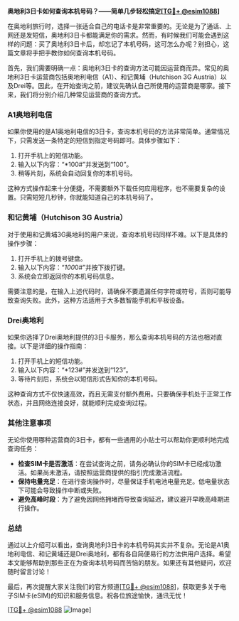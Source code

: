 **奥地利3日卡如何查询本机号码？——简单几步轻松搞定[[TG💪+ @esim1088](https://t.me/s/esim1088)]**

在奥地利旅行时，选择一张适合自己的电话卡是非常重要的。无论是为了通话、上网还是发短信，奥地利3日卡都能满足你的需求。然而，有时候我们可能会遇到这样的问题：买了奥地利3日卡后，却忘记了本机号码，这可怎么办呢？别担心，这篇文章将手把手教你如何查询本机号码。

首先，我们需要明确一点：奥地利3日卡的查询方法可能因运营商而异。常见的奥地利3日卡运营商包括奥地利电信（A1）、和记黄埔（Hutchison 3G Austria）以及Drei等。因此，在开始查询之前，建议先确认自己所使用的运营商是哪家。接下来，我们将分别介绍几种常见运营商的查询方式。

### A1奥地利电信

如果你使用的是A1奥地利电信的3日卡，查询本机号码的方法非常简单。通常情况下，只需发送一条特定的短信到指定号码即可。具体步骤如下：

1. 打开手机上的短信功能。
2. 输入以下内容：“*100#”并发送到“100”。
3. 稍等片刻，系统会自动回复你的本机号码。

这种方式操作起来十分便捷，不需要额外下载任何应用程序，也不需要复杂的设置。只需短短几秒钟，你就能知道自己的本机号码了。

### 和记黄埔（Hutchison 3G Austria）

对于使用和记黄埔3G奥地利的用户来说，查询本机号码同样不难。以下是具体的操作步骤：

1. 打开手机上的拨号键盘。
2. 输入以下内容：“*100*0#”并按下拨打键。
3. 系统会立即返回你的本机号码信息。

需要注意的是，在输入上述代码时，请确保不要遗漏任何字符或符号，否则可能导致查询失败。此外，这种方法适用于大多数智能手机和平板设备。

### Drei奥地利

如果你选择了Drei奥地利提供的3日卡服务，那么查询本机号码的方法也相对直接。以下是详细的操作指南：

1. 打开手机上的短信功能。
2. 输入以下内容：“*123#”并发送到“123”。
3. 等待片刻后，系统会以短信形式告知你的本机号码。

这种查询方式不仅快速高效，而且无需支付额外费用。只要确保手机处于正常工作状态，并且网络连接良好，就能顺利完成查询过程。

### 其他注意事项

无论你使用哪种运营商的3日卡，都有一些通用的小贴士可以帮助你更顺利地完成查询任务：

- **检查SIM卡是否激活**：在尝试查询之前，请务必确认你的SIM卡已经成功激活。如果尚未激活，请按照运营商提供的指引完成激活流程。
- **保持电量充足**：在进行查询操作时，尽量保证手机电池电量充足。低电量状态下可能会导致操作中断或失败。
- **避免高峰时段**：为了避免因网络拥堵而导致查询延迟，建议避开早晚高峰期进行操作。

### 总结

通过以上介绍可以看出，查询奥地利3日卡的本机号码其实并不复杂。无论是A1奥地利电信、和记黄埔还是Drei奥地利，都有各自简便易行的方法供用户选择。希望本文能够帮助到那些正在为查询本机号码而苦恼的朋友。如果还有其他疑问，欢迎随时留言讨论！

最后，再次提醒大家关注我们的官方频道[[TG💪+ @esim1088](https://t.me/s/esim1088)]，获取更多关于电子SIM卡(eSIM)的知识和服务信息。祝各位旅途愉快，通讯无忧！

[[TG💪+ @esim1088](https://t.me/s/esim1088) ![Image](https://i.postimg.cc/4NQfJmqS/Snipaste-2025-05-13-00-14-12.png)]